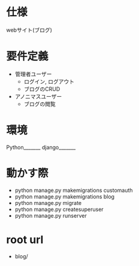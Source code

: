 # 仕様
webサイト(ブログ)

# 要件定義
* 管理者ユーザー
    * ログイン, ログアウト
    * ブログのCRUD
* アノニマスユーザー
    * ブログの閲覧

# 環境
Python_______
django_______


# 動かす際
* python manage.py makemigrations customauth
* python manage.py makemigrations blog
* python manage.py migrate
* python manage.py createsuperuser
* python manage.py runserver

# root url
* blog/


